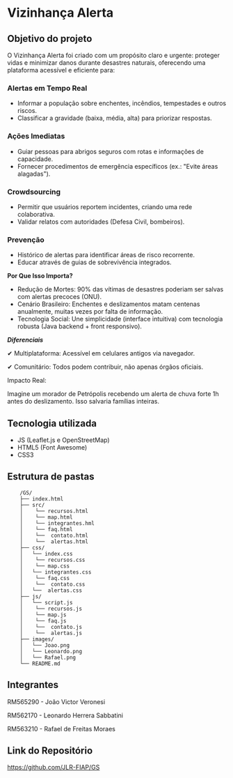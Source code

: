 # Vizinhança Alerta
## Objetivo do projeto
O Vizinhança Alerta foi criado com um propósito claro e urgente: proteger vidas e minimizar danos durante desastres naturais, oferecendo uma plataforma acessível e eficiente para:
### Alertas em Tempo Real
- Informar a população sobre enchentes, incêndios, tempestades e outros riscos.
- Classificar a gravidade (baixa, média, alta) para priorizar respostas.
### Ações Imediatas
- Guiar pessoas para abrigos seguros com rotas e informações de capacidade.
- Fornecer procedimentos de emergência específicos (ex.: "Evite áreas alagadas").
### Crowdsourcing
- Permitir que usuários reportem incidentes, criando uma rede colaborativa.
- Validar relatos com autoridades (Defesa Civil, bombeiros).
### Prevenção
- Histórico de alertas para identificar áreas de risco recorrente.
- Educar através de guias de sobrevivência integrados.
 
**Por Que Isso Importa?**

- Redução de Mortes: 90% das vítimas de desastres poderiam ser salvas com alertas precoces (ONU).
- Cenário Brasileiro: Enchentes e deslizamentos matam centenas anualmente, muitas vezes por falta de informação.
- Tecnologia Social: Une simplicidade (interface intuitiva) com tecnologia robusta (Java backend + front responsivo).

***Diferenciais***

✔ Multiplataforma: Acessível em celulares antigos via navegador.

✔ Comunitário: Todos podem contribuir, não apenas órgãos oficiais.

Impacto Real:

Imagine um morador de Petrópolis recebendo um alerta de chuva forte 1h antes do deslizamento. Isso salvaria famílias inteiras.


## Tecnologia utilizada

- JS (Leaflet.js e OpenStreetMap)
- HTML5 (Font Awesome)
- CSS3
 
## Estrutura de pastas

        /GS/
        ├── index.html
        ├── src/
        │    └── recursos.html
        │    └── map.html
        │    └── integrantes.hml
        │    └── faq.html
        │    └──  contato.html
        │    └──  alertas.html
        ├── css/
        │   └── index.css
        │    └── recursos.css
        │    └── map.css
        │   └── integrantes.css
        │    └── faq.css
        │    └──  contato.css
        │   └──  alertas.css
        ├── js/
        │   └── script.js
        │    └── recursos.js
        │    └── map.js
        │    └── faq.js
        │    └──  contato.js
        │    └──  alertas.js
        ├── images/
        │   └── Joao.png
        │   └── Leonardo.png
        │   └── Rafael.png
        └── README.md

## Integrantes
RM565290 - João Victor Veronesi 

RM562170 - Leonardo Herrera Sabbatini 

RM563210 - Rafael de Freitas Moraes

## Link do Repositório

https://github.com/JLR-FIAP/GS
